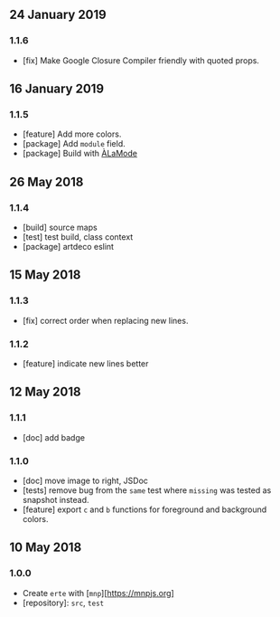## 24 January 2019

### 1.1.6

- [fix] Make Google Closure Compiler friendly with quoted props.

## 16 January 2019

### 1.1.5

- [feature] Add more colors.
- [package] Add `module` field.
- [package] Build with [ÀLaMode](https://alamode.cc)

## 26 May 2018

### 1.1.4

- [build] source maps
- [test] test build, class context
- [package] artdeco eslint

## 15 May 2018

### 1.1.3

- [fix] correct order when replacing new lines.

### 1.1.2

- [feature] indicate new lines better

## 12 May 2018

### 1.1.1

- [doc] add badge

### 1.1.0

- [doc] move image to right, JSDoc
- [tests] remove bug from the `same` test where `missing` was tested as snapshot instead.
- [feature] export `c` and `b` functions for foreground and background colors.

## 10 May 2018

### 1.0.0

- Create `erte` with [`mnp`][https://mnpjs.org]
- [repository]: `src`, `test`
